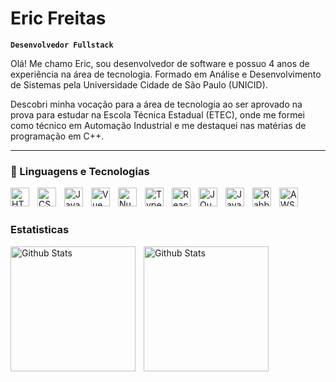 # Eric Freitas

**`Desenvolvedor Fullstack`**

Olá! Me chamo Eric, sou desenvolvedor de software e possuo 4 anos de experiência na área de tecnologia. Formado em Análise e Desenvolvimento de Sistemas pela Universidade Cidade de São Paulo (UNICID).

Descobri minha vocação para a área de tecnologia ao ser aprovado na prova para estudar na Escola Técnica Estadual (ETEC), onde me formei como técnico em Automação Industrial e me destaquei nas matérias de programação em C++.

---

### 🤖 Linguagens e Tecnologias

<img
  align="left"
  alt="HTML"
  title="HTML"
  width="30px"
  style="padding-right: 10px;"
  src="https://cdn.jsdelivr.net/gh/devicons/devicon@latest/icons/html5/html5-original.svg"
/>

<img
  align="left"
  alt="CSS"
  title="CSS"
  width="30px"
  style="padding-right: 10px;"
  src="https://cdn.jsdelivr.net/gh/devicons/devicon@latest/icons/css3/css3-original.svg"
/>

<img
  align="left"
  alt="JavaScript"
  title="JavaScript"
  width="30px"
  style="padding-right: 10px;"
  src="https://cdn.jsdelivr.net/gh/devicons/devicon@latest/icons/javascript/javascript-original.svg"
/>

<img
  align="left"
  alt="Vue JS"
  title="Vue JS"
  width="30px"
  style="padding-right: 10px;"
  src="https://cdn.jsdelivr.net/gh/devicons/devicon@latest/icons/vuejs/vuejs-original.svg"
/>

<img
  align="left"
  alt="Nuxt JS"
  title="Nuxt JS"
  width="30px"
  style="padding-right: 10px;"
  src="https://cdn.jsdelivr.net/gh/devicons/devicon@latest/icons/nuxtjs/nuxtjs-original.svg"
/>

<img
  align="left"
  alt="TypeScript"
  title="TypeScript"
  width="30px"
  style="padding-right: 10px;"
  src="https://cdn.jsdelivr.net/gh/devicons/devicon@latest/icons/typescript/typescript-original.svg"
/>

<img
  align="left"
  alt="React"
  title="React"
  width="30px"
  style="padding-right: 10px;"
  src="https://cdn.jsdelivr.net/gh/devicons/devicon@latest/icons/react/react-original.svg"
/>

<img
  align="left"
  alt="JQuery"
  title="JQuery"
  width="30px"
  style="padding-right: 10px;"
  src="https://cdn.jsdelivr.net/gh/devicons/devicon@latest/icons/jquery/jquery-original.svg"
/>

<img
  align="left"
  alt="Java"
  title="Java"
  width="30px"
  style="padding-right: 10px;"
  src="https://cdn.jsdelivr.net/gh/devicons/devicon@latest/icons/java/java-original.svg"
/>

<img
  align="left"
  alt="RabbitMQ"
  title="RabbitMQ"
  width="30px"
  style="padding-right: 10px;"
  src="https://cdn.jsdelivr.net/gh/devicons/devicon@latest/icons/rabbitmq/rabbitmq-original.svg"
/>

<img
  align="left"
  alt="AWS"
  title="AWS"
  width="30px"
  style="padding-right: 10px;"
  src="https://cdn.jsdelivr.net/gh/devicons/devicon@latest/icons/amazonwebservices/amazonwebservices-original-wordmark.svg"
/>

<br/>
<br/>

### Estatisticas

<p>
  <img
    align="left"
    alt="Github Stats"
    height="200"
    style="padding-right: 10px;"
    src="https://github-readme-stats.vercel.app/api?username=EricLeaoF&show_icons=true&theme=tokyonight&include_all_commits=true&locale=pt-br"
  />

  <img
    align="left"
    alt="Github Stats"
    height="200"
    style="padding-right: 10px;"
    src="https://github-readme-stats.vercel.app/api/top-langs/?username=EricLeaoF&theme=tokyonight&custom_title=Tecnologias"
  />
</p>
